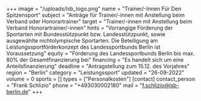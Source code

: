 +++
image = "/uploads/lsb_logo.png"
name = "Trainer/-Innen Für Den Spitzensport"
subject = "Anträge für Trainer/-innen mit Anstellung beim Verband oder Honorartrainer"
target = "Trainer/-innen mit Anstellung beim Verband Honorartrainer/-innen"
hints = "Vorrangige Förderung der Sportarten mit Bundesstützpunkt bzw. Landesstützpunkt, sowie ausgewählte nichtolympische Sportarten. Die Beteiligung am Leistungssportförderkonzept des Landessportbunds Berlin ist Voraussetzung"
equity = "Förderung des Landessportbunds Berlin bis max. 80% der Gesamtfinanzierung bei"
financing = "Es handelt sich um eine Anteilsfinanzierung"
deadline = "Antragstellung zum 15.12. des Vorjahres"
region = "Berlin"
category = "Leistungssport"
updated = "26-09-2022"
volume = 0
sports = []
types = ["Personalkosten"]
[contact]
contact_person = "Frank Schlizio"
phone = "+493030002180"
mail = "f.schlizio@lsb-berlin.de"
+++